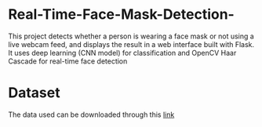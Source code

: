 # Real-Time-Face-Mask-Detection-
This project detects whether a person is wearing a face mask or not using a live webcam feed, and displays the result in a web interface built with Flask. It uses deep learning (CNN model) for classification and OpenCV Haar Cascade for real-time face detection

# Dataset 
The data used can be downloaded through this [link](https://data-flair.training/blogs/download-face-mask-data/)

